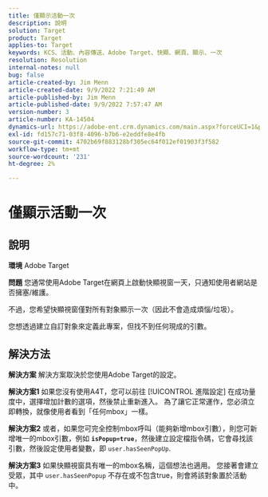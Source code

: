 ```yaml
---
title: 僅顯示活動一次
description: 說明
solution: Target
product: Target
applies-to: Target
keywords: KCS、活動、內容傳送、Adobe Target、快顯、網頁、顯示、一次
resolution: Resolution
internal-notes: null
bug: false
article-created-by: Jim Menn
article-created-date: 9/9/2022 7:21:49 AM
article-published-by: Jim Menn
article-published-date: 9/9/2022 7:57:47 AM
version-number: 3
article-number: KA-14504
dynamics-url: https://adobe-ent.crm.dynamics.com/main.aspx?forceUCI=1&pagetype=entityrecord&etn=knowledgearticle&id=da1c420f-1030-ed11-9db1-0022480866ad
exl-id: fd157c71-03f8-4096-b7b6-e2eddfe8e4fb
source-git-commit: 4702b69f883128bf305ec64f012ef01903f3f582
workflow-type: tm+mt
source-wordcount: '231'
ht-degree: 2%

---
```


# 僅顯示活動一次

## 說明


<b>環境</b>
Adobe Target

<b>問題</b>
您通常使用Adobe Target在網頁上啟動快顯視窗一天，只通知使用者網站是否擁塞/維護。

不過，您希望快顯視窗僅對所有對象顯示一次（因此不會造成煩惱/垃圾）。

您想透過建立自訂對象來定義此專案，但找不到任何現成的引數。


## 解決方法


<b>解決方案</b>
解決方案取決於您使用Adobe Target的設定。

<b>解決方案1</b>
如果您沒有使用A4T，您可以前往 [!UICONTROL 進階設定] 在成功量度中，選擇增加計數的選項，然後禁止重新進入。 為了讓它正常運作，您必須立即轉換，就像使用者看到「任何mbox」一樣。

<b>解決方案2</b>
或者，如果您可完全控制mbox呼叫（能夠新增mbox引數），則您可新增唯一的mbox引數，例如 <b>`isPopup=true`</b>，然後建立設定檔指令碼，它會尋找該引數，然後設定使用者變數，即 `user.hasSeenPopUp`.

<b>解決方案3</b>
如果快顯視窗具有唯一的mbox名稱，這個想法也適用。
您接著會建立受眾，其中 `user.hasSeenPopup` 不存在或不包含true，則會將該對象置於活動中。
